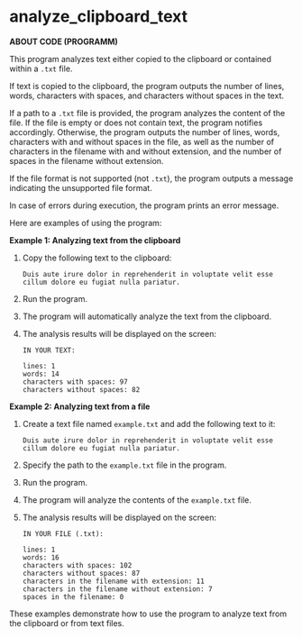 # analyze_clipboard_text

**ABOUT CODE (PROGRAMM)**

This program analyzes text either copied to the clipboard or contained within a `.txt` file.

If text is copied to the clipboard, the program outputs the number of lines, words, characters with spaces, and characters without spaces in the text.

If a path to a `.txt` file is provided, the program analyzes the content of the file. If the file is empty or does not contain text, the program notifies accordingly. Otherwise, the program outputs the number of lines, words, characters with and without spaces in the file, as well as the number of characters in the filename with and without extension, and the number of spaces in the filename without extension.

If the file format is not supported (not `.txt`), the program outputs a message indicating the unsupported file format.

In case of errors during execution, the program prints an error message.

Here are examples of using the program:

**Example 1: Analyzing text from the clipboard**

1. Copy the following text to the clipboard:
   ```
   Duis aute irure dolor in reprehenderit in voluptate velit esse cillum dolore eu fugiat nulla pariatur.
   ```

2. Run the program.

3. The program will automatically analyze the text from the clipboard.

4. The analysis results will be displayed on the screen:
   ```
   IN YOUR TEXT:

   lines: 1
   words: 14
   characters with spaces: 97
   characters without spaces: 82
   ```

**Example 2: Analyzing text from a file**

1. Create a text file named `example.txt` and add the following text to it:
   ```
   Duis aute irure dolor in reprehenderit in voluptate velit esse cillum dolore eu fugiat nulla pariatur.
   ```

2. Specify the path to the `example.txt` file in the program.

3. Run the program.

4. The program will analyze the contents of the `example.txt` file.

5. The analysis results will be displayed on the screen:
   ```
   IN YOUR FILE (.txt):

   lines: 1
   words: 16
   characters with spaces: 102
   characters without spaces: 87
   characters in the filename with extension: 11
   characters in the filename without extension: 7
   spaces in the filename: 0
   ```

These examples demonstrate how to use the program to analyze text from the clipboard or from text files.
